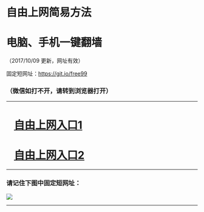 ﻿# 自由上网简易方法

# 电脑、手机一键翻墙

（2017/10/09 更新，网址有效）

固定短网址：https://git.io/free99

### （微信如打不开，请转到浏览器打开）


***





# &nbsp;&nbsp; <a href="http://ft817216571.fwq-tz-1001.info/fwqtz01.html?t=100900113803 " target="_blank">自由上网入口1</a>
# &nbsp;&nbsp; <a href="http://ft2866611766.fwq-tz-1002.info/fwqtz02.html?t=10090012911 " target="_blank">自由上网入口2</a>
***

### 请记住下图中固定短网址：

<img src="https://s3-us-west-2.amazonaws.com/fwq-1001/yjfq-20170905okok.png" /> 


***

